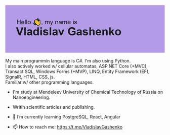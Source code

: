 <img src="header.png" alt="header">

My main programmin language is C#. I'm also using Python.<br>I also actively worked w/ cellular automatas, ASP.NET Core (+MVC), Transact SQL, Windows Forms (+MVP), LINQ, Entity Framework (EF), SignalR, HTML, CSS, js.<br>Familiar w/ other programming languages.
- I'm study at Mendeleev University of Chemical Technology of Russia on Nanoengineering.
- Writin scientific articles and publishing.

- 🌱 I’m currently learning PostgreSQL, React, Angular
- 📫 How to reach me: https://t.me/VladislavGashenko
